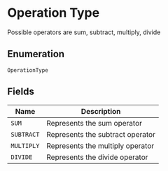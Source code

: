 
# Operation Type

Possible operators are sum, subtract, multiply, divide

## Enumeration

`OperationType`

## Fields

| Name | Description |
|  --- | --- |
| `SUM` | Represents the sum operator |
| `SUBTRACT` | Represents the subtract operator |
| `MULTIPLY` | Represents the multiply operator |
| `DIVIDE` | Represents the divide operator |

